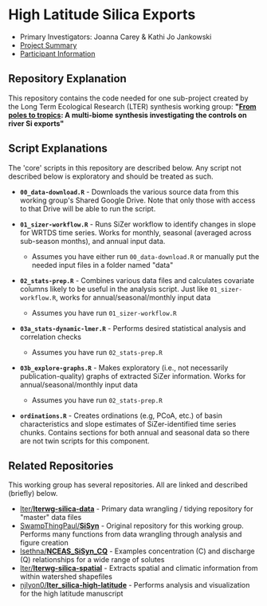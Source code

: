 # High Latitude Silica Exports

- Primary Investigators: Joanna Carey & Kathi Jo Jankowski
- [Project Summary](https://lternet.edu/working-groups/river-si-exports/)
- [Participant Information](https://www.nceas.ucsb.edu/projects/12816)

## Repository Explanation

This repository contains the code needed for one sub-project created by the Long Term Ecological Research (LTER) synthesis working group: **"[From poles to tropics](https://www.nceas.ucsb.edu/workinggroups/lter-si-exports): A multi-biome synthesis investigating the controls on river Si exports"**

## Script Explanations

The 'core' scripts in this repository are described below. Any script not described below is exploratory and should be treated as such.

- **`00_data-download.R`** - Downloads the various source data from this working group's Shared Google Drive. Note that only those with access to that Drive will be able to run the script.

- **`01_sizer-workflow.R`** - Runs SiZer workflow to identify changes in slope for WRTDS time series. Works for monthly, seasonal (averaged across sub-season months), and annual input data.
    - Assumes you have either run `00_data-download.R` or manually put the needed input files in a folder named "data"

- **`02_stats-prep.R`** - Combines various data files and calculates covariate columns likely to be useful in the analysis script. Just like `01_sizer-workflow.R`, works for annual/seasonal/monthly input data
    - Assumes you have run `01_sizer-workflow.R`

- **`03a_stats-dynamic-lmer.R`** - Performs desired statistical analysis and correlation checks
    - Assumes you have run `02_stats-prep.R`

- **`03b_explore-graphs.R`** - Makes exploratory (i.e., not necessarily publication-quality) graphs of extracted SiZer information. Works for annual/seasonal/monthly input data
    - Assumes you have run `02_stats-prep.R`



- **`ordinations.R`** - Creates ordinations (e.g, PCoA, etc.) of basin characteristics and slope estimates of SiZer-identified time series chunks. Contains sections for both annual and seasonal data so there are not twin scripts for this component.

## Related Repositories

This working group has several repositories. All are linked and described (briefly) below.

- [lter/**lterwg-silica-data**](https://github.com/lter/lterwg-silica-data) - Primary data wrangling / tidying repository for "master" data files
- [SwampThingPaul/**SiSyn**](https://github.com/SwampThingPaul/SiSyn) - Original repository for this working group. Performs many functions from data wrangling through analysis and figure creation
- [lsethna/**NCEAS_SiSyn_CQ**](https://github.com/lsethna/NCEAS_SiSyn_CQ) - Examples concentration (C) and discharge (Q) relationships for a wide range of solutes
- [lter/**lterwg-silica-spatial**](https://github.com/lter/lterwg-silica-spatial) - Extracts spatial and climatic information from within watershed shapefiles
- [njlyon0/**lter_silica-high-latitude**](https://github.com/njlyon0/lter_silica-high-latitude) - Performs analysis and visualization for the high latitude manuscript
